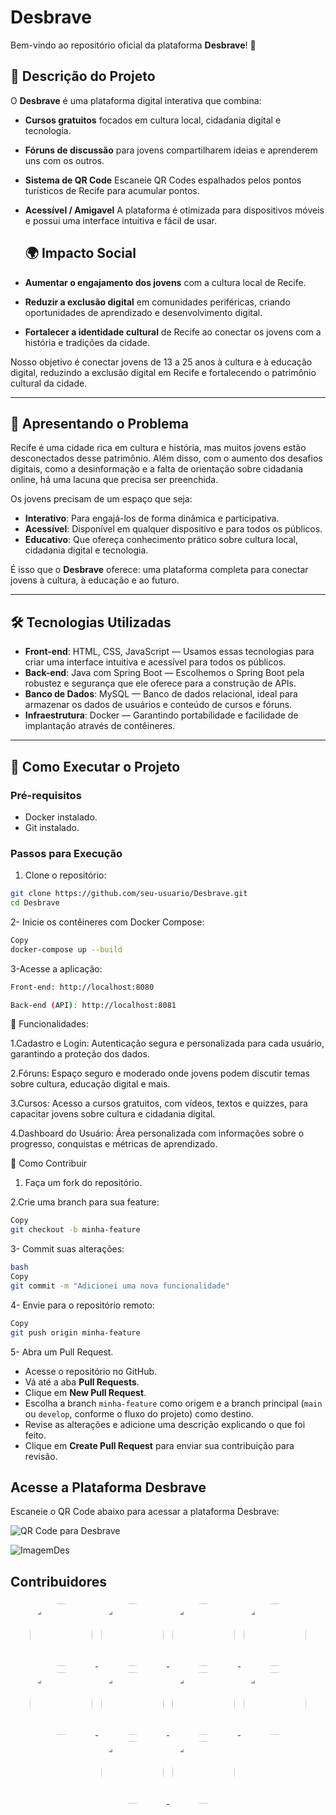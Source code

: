 # Desbrave


Bem-vindo ao repositório oficial da plataforma **Desbrave**! 🚀

## 📝 Descrição do Projeto
O **Desbrave** é uma plataforma digital interativa que combina:
- **Cursos gratuitos** focados em cultura local, cidadania digital e tecnologia.
- **Fóruns de discussão** para jovens compartilharem ideias e aprenderem uns com os outros.
- **Sistema de QR Code** Escaneie QR Codes espalhados pelos pontos turísticos de Recife para acumular pontos.
- **Acessível / Amigavel** A plataforma é otimizada para dispositivos móveis e possui uma interface intuitiva e fácil de usar.

  ## 🌍 Impacto Social
- **Aumentar o engajamento dos jovens** com a cultura local de Recife.
- **Reduzir a exclusão digital** em comunidades periféricas, criando oportunidades de aprendizado e desenvolvimento digital.
- **Fortalecer a identidade cultural** de Recife ao conectar os jovens com a história e tradições da cidade.

Nosso objetivo é conectar jovens de 13 a 25 anos à cultura e à educação digital, reduzindo a exclusão digital em Recife e fortalecendo o patrimônio cultural da cidade.

---

## 🎯 Apresentando o Problema
Recife é uma cidade rica em cultura e história, mas muitos jovens estão desconectados desse patrimônio. Além disso, com o aumento dos desafios digitais, como a desinformação e a falta de orientação sobre cidadania online, há uma lacuna que precisa ser preenchida.

Os jovens precisam de um espaço que seja:
- **Interativo**: Para engajá-los de forma dinâmica e participativa.
- **Acessível**: Disponível em qualquer dispositivo e para todos os públicos.
- **Educativo**: Que ofereça conhecimento prático sobre cultura local, cidadania digital e tecnologia.

É isso que o **Desbrave** oferece: uma plataforma completa para conectar jovens à cultura, à educação e ao futuro.

---

## 🛠️ Tecnologias Utilizadas
- **Front-end**: HTML, CSS, JavaScript  — Usamos essas tecnologias para criar uma interface intuitiva e acessível para todos os públicos.
- **Back-end**: Java com Spring Boot — Escolhemos o Spring Boot pela robustez e segurança que ele oferece para a construção de APIs.
- **Banco de Dados**: MySQL  — Banco de dados relacional, ideal para armazenar os dados de usuários e conteúdo de cursos e fóruns.
- **Infraestrutura**: Docker — Garantindo portabilidade e facilidade de implantação através de contêineres.

---

## 🚀 Como Executar o Projeto

### Pré-requisitos
- Docker instalado.
- Git instalado.

### Passos para Execução
1. Clone o repositório:
```bash
git clone https://github.com/seu-usuario/Desbrave.git
cd Desbrave
```

2- Inicie os contêineres com Docker Compose:

   ```bash
   Copy
   docker-compose up --build
   ```
3-Acesse a aplicação:
```bash
Front-end: http://localhost:8080

Back-end (API): http://localhost:8081
```
🧩 Funcionalidades:

1.Cadastro e Login:  Autenticação segura e personalizada para cada usuário, garantindo a proteção dos dados.

2.Fóruns: Espaço seguro e moderado onde jovens podem discutir temas sobre cultura, educação digital e mais.

3.Cursos: Acesso a cursos gratuitos, com vídeos, textos e quizzes, para capacitar jovens sobre cultura e cidadania digital.

4.Dashboard do Usuário: Área personalizada com informações sobre o progresso, conquistas e métricas de aprendizado.


🤝 Como Contribuir

1. Faça um fork do repositório.

2.Crie uma branch para sua feature:

```bash
Copy
git checkout -b minha-feature
```
3- Commit suas alterações:
```bash
bash
Copy
git commit -m "Adicionei uma nova funcionalidade"
```
4- Envie para o repositório remoto:

```bash
Copy
git push origin minha-feature
```
5- Abra um Pull Request.

- Acesse o repositório no GitHub.  
- Vá até a aba **Pull Requests**.  
- Clique em **New Pull Request**.  
- Escolha a branch `minha-feature` como origem e a branch principal (`main` ou `develop`, conforme o fluxo do projeto) como destino.  
- Revise as alterações e adicione uma descrição explicando o que foi feito.  
- Clique em **Create Pull Request** para enviar sua contribuição para revisão.


## Acesse a Plataforma Desbrave

Escaneie o QR Code abaixo para acessar a plataforma Desbrave:

![QR Code para Desbrave](https://link-para-imagem-externa.com/qr-code.png)


![ImagemDes](https://github.com/user-attachments/assets/54c7eb15-f61b-49f1-8319-eab531c64845)

## Contribuidores

<div align="center">
  <a href="https://github.com/MatheusPablo">
    <img src="https://avatars.githubusercontent.com/u/73856049?v=4" width="100" height="100" style="border-radius: 50%; margin: 5px;">
  </a>
  <a href="https://github.com/JonathanFelipeD">
    <img src="https://avatars.githubusercontent.com/u/100606418?v=4" width="100" height="100" style="border-radius: 50%; margin: 5px;">
  </a>
  <a href="https://github.com/wendersonJonatha">
    <img src="https://avatars.githubusercontent.com/u/127116781?v=4" width="100" height="100" style="border-radius: 50%; margin: 5px;">
  </a>
  <a href="https://github.com/ThainaSantoss">
    <img src="https://avatars.githubusercontent.com/u/141286410?v=4" width="100" height="100" style="border-radius: 50%; margin: 5px;">
  </a>
  <a href="https://github.com/liliansm">
    <img src="https://avatars.githubusercontent.com/u/143213736?v=4" width="100" height="100" style="border-radius: 50%; margin: 5px;">
  </a>
  <a href="https://github.com/Paulo0310">
    <img src="https://avatars.githubusercontent.com/u/191514573?v=4" width="100" height="100" style="border-radius: 50%; margin: 5px;">
  </a>
  <a href="https://github.com/FabianneDiaas">
    <img src="https://avatars.githubusercontent.com/u/192899468?v=4" width="100" height="100" style="border-radius: 50%; margin: 5px;">
  </a>
  <a href="https://github.com/ThainacfAraujo">
    <img src="https://avatars.githubusercontent.com/u/193288759?v=4" width="100" height="100" style="border-radius: 50%; margin: 5px;">
  </a>
  <a href="https://github.com/MiTabosa">
    <img src="https://avatars.githubusercontent.com/u/193292299?v=4" width="100" height="100" style="border-radius: 50%; margin: 5px;">
  </a>
  <a href="https://github.com/ayronmts">
    <img src="https://avatars.githubusercontent.com/u/193444112?v=4" width="100" height="100" style="border-radius: 50%; margin: 5px;">
  </a>
</div>




